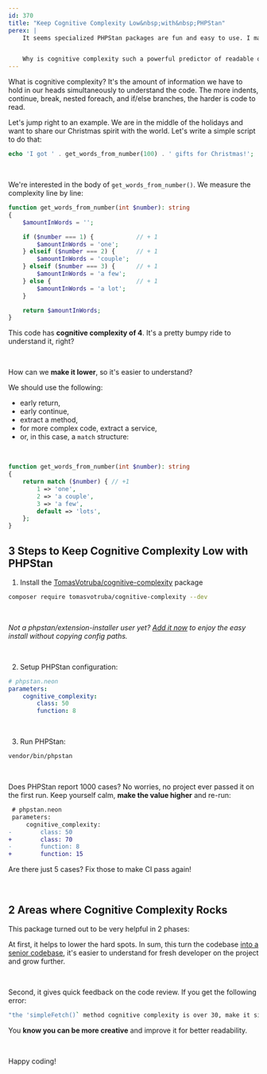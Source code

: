 ```yaml
---
id: 370
title: "Keep Cognitive Complexity Low&nbsp;with&nbsp;PHPStan"
perex: |
    It seems specialized PHPStan packages are fun and easy to use. I made one to keep code readable and avoid piling up legacy code nobody wants to touch.


    Why is cognitive complexity such a powerful predictor of readable or unreadable code?
---
```


What is cognitive complexity? It's the amount of information we have to hold in our heads simultaneously to understand the code. The more indents, continue, break, nested foreach, and if/else branches, the harder is code to read.

Let's jump right to an example. We are in the middle of the holidays and want to share our Christmas spirit with the world. Let's write a simple script to do that:

```php
echo 'I got ' . get_words_from_number(100) . ' gifts for Christmas!';
```

<br>

We're interested in the body of `get_words_from_number()`. We measure the complexity line by line:

```php
function get_words_from_number(int $number): string
{
    $amountInWords = '';

    if ($number === 1) {            // + 1
        $amountInWords = 'one';
    } elseif ($number === 2) {      // + 1
        $amountInWords = 'couple';
    } elseif ($number === 3) {      // + 1
        $amountInWords = 'a few';
    } else {                        // + 1
        $amountInWords = 'a lot';
    }

    return $amountInWords;
}
```

This code has **cognitive complexity of 4**. It's a pretty bumpy ride to understand it, right?

<br>

How can we **make it lower**, so it's easier to understand?

We should use the following:

* early return,
* early continue,
* extract a method,
* for more complex code, extract a service,
* or, in this case, a `match` structure:

<br>

```php
function get_words_from_number(int $number): string
{
    return match ($number) { // +1
        1 => 'one',
        2 => 'a couple',
        3 => 'a few',
        default => 'lots',
    };
}
```

## 3 Steps to Keep Cognitive Complexity Low with PHPStan

1. Install the [TomasVotruba/cognitive-complexity](https://github.com/TomasVotruba/cognitive-complexity) package

```bash
composer require tomasvotruba/cognitive-complexity --dev
```

<br>

*Not a phpstan/extension-installer user yet? [Add it now](https://github.com/phpstan/extension-installer) to enjoy the easy install without copying config paths.*

<br>

2. Setup PHPStan configuration:

```yaml
# phpstan.neon
parameters:
    cognitive_complexity:
        class: 50
        function: 8
```

<br>

3. Run PHPStan:

```bash
vendor/bin/phpstan
```

<br>

Does PHPStan report 1000 cases? No worries, no project ever passed it on the first run. Keep yourself calm, **make the value higher** and re-run:

```diff
 # phpstan.neon
 parameters:
     cognitive_complexity:
-        class: 50
+        class: 70
-        function: 8
+        function: 15
```

Are there just 5 cases? Fix those to make CI pass again!

<br>

## 2 Areas where Cognitive Complexity Rocks

This package turned out to be very helpful in 2 phases:

At first, it helps to lower the hard spots. In sum, this turn the codebase [into a senior codebase](https://tomasvotruba.com/blog/2020/03/02/we-do-not-need-senior-developers-we-need-senior-code-bases/), it's easier to understand for fresh developer on the project and grow further.

<br>

Second, it gives quick feedback on the code review. If you get the following error:

```bash
"the 'simpleFetch()` method cognitive complexity is over 30, make it simpler"
```

You **know you can be more creative** and improve it for better readability.

<br>

Happy coding!
